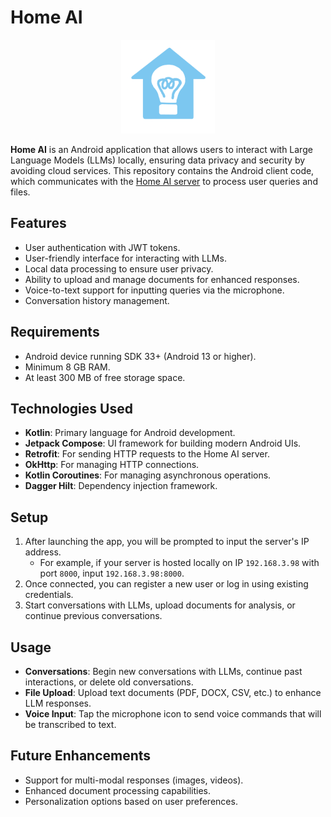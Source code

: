 # Home AI

<p align="center">
  <img src="./images/app_logo-cropped.png" alt="app logo" width="150" height="150">
</p>

**Home AI** is an Android application that allows users to interact with Large Language Models (LLMs) locally, ensuring data privacy and security by avoiding cloud services. This repository contains the Android client code, which communicates with the [Home AI server](https://github.com/thkox/home-ai-server/) to process user queries and files.


## Features

- User authentication with JWT tokens.
- User-friendly interface for interacting with LLMs.
- Local data processing to ensure user privacy.
- Ability to upload and manage documents for enhanced responses.
- Voice-to-text support for inputting queries via the microphone.
- Conversation history management.

## Requirements

- Android device running SDK 33+ (Android 13 or higher).
- Minimum 8 GB RAM.
- At least 300 MB of free storage space.

## Technologies Used

- **Kotlin**: Primary language for Android development.
- **Jetpack Compose**: UI framework for building modern Android UIs.
- **Retrofit**: For sending HTTP requests to the Home AI server.
- **OkHttp**: For managing HTTP connections.
- **Kotlin Coroutines**: For managing asynchronous operations.
- **Dagger Hilt**: Dependency injection framework.

## Setup

1. After launching the app, you will be prompted to input the server's IP address.
   - For example, if your server is hosted locally on IP `192.168.3.98` with port `8000`, input `192.168.3.98:8000`.
2. Once connected, you can register a new user or log in using existing credentials.
3. Start conversations with LLMs, upload documents for analysis, or continue previous conversations.

## Usage

- **Conversations**: Begin new conversations with LLMs, continue past interactions, or delete old conversations.
- **File Upload**: Upload text documents (PDF, DOCX, CSV, etc.) to enhance LLM responses.
- **Voice Input**: Tap the microphone icon to send voice commands that will be transcribed to text.

## Future Enhancements

- Support for multi-modal responses (images, videos).
- Enhanced document processing capabilities.
- Personalization options based on user preferences.

